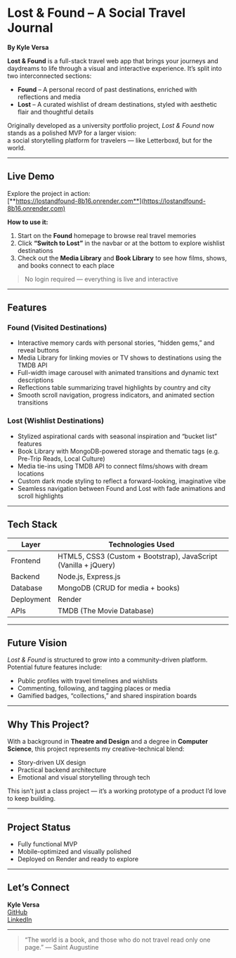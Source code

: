 
# Lost & Found – A Social Travel Journal  
**By Kyle Versa**

**Lost & Found** is a full-stack travel web app that brings your journeys and daydreams to life through a visual and interactive experience. It’s split into two interconnected sections:

- **Found** – A personal record of past destinations, enriched with reflections and media  
- **Lost** – A curated wishlist of dream destinations, styled with aesthetic flair and thoughtful details

Originally developed as a university portfolio project, *Lost & Found* now stands as a polished MVP for a larger vision:  
a social storytelling platform for travelers — like Letterboxd, but for the world.

---

## Live Demo

Explore the project in action:  
[**https://lostandfound-8b16.onrender.com**](https://lostandfound-8b16.onrender.com)

**How to use it:**
1. Start on the **Found** homepage to browse real travel memories
2. Click **“Switch to Lost”** in the navbar or at the bottom to explore wishlist destinations
3. Check out the **Media Library** and **Book Library** to see how films, shows, and books connect to each place

> No login required — everything is live and interactive

---

## Features

### Found (Visited Destinations)

- Interactive memory cards with personal stories, “hidden gems,” and reveal buttons
- Media Library for linking movies or TV shows to destinations using the TMDB API
- Full-width image carousel with animated transitions and dynamic text descriptions
- Reflections table summarizing travel highlights by country and city
- Smooth scroll navigation, progress indicators, and animated section transitions

### Lost (Wishlist Destinations)

- Stylized aspirational cards with seasonal inspiration and “bucket list” features
- Book Library with MongoDB-powered storage and thematic tags (e.g. Pre-Trip Reads, Local Culture)
- Media tie-ins using TMDB API to connect films/shows with dream locations
- Custom dark mode styling to reflect a forward-looking, imaginative vibe
- Seamless navigation between Found and Lost with fade animations and scroll highlights

---

## Tech Stack

| Layer        | Technologies Used                             |
|--------------|-----------------------------------------------|
| Frontend     | HTML5, CSS3 (Custom + Bootstrap), JavaScript (Vanilla + jQuery) |
| Backend      | Node.js, Express.js                          |
| Database     | MongoDB (CRUD for media + books)             |
| Deployment   | Render                                        |
| APIs         | TMDB (The Movie Database)                     |

---

## Future Vision

*Lost & Found* is structured to grow into a community-driven platform. Potential future features include:

- Public profiles with travel timelines and wishlists  
- Commenting, following, and tagging places or media  
- Gamified badges, “collections,” and shared inspiration boards

---

## Why This Project?

With a background in **Theatre and Design** and a degree in **Computer Science**, this project represents my creative-technical blend:

- Story-driven UX design  
- Practical backend architecture  
- Emotional and visual storytelling through tech

This isn’t just a class project — it’s a working prototype of a product I’d love to keep building.

---

## Project Status

- Fully functional MVP  
- Mobile-optimized and visually polished  
- Deployed on Render and ready to explore

---

## Let’s Connect

**Kyle Versa**  
[GitHub](https://github.com/kyleversa)  
[LinkedIn](https://www.linkedin.com/in/kyleversa/)

---

> “The world is a book, and those who do not travel read only one page.” — Saint Augustine
